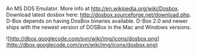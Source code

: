 An MS DOS Emulator. More info at http://en.wikipedia.org/wiki/Dosbox. Download latest dosbox here: http://dosbox.sourceforge.net/download.php. D-Box depends on having DosBox binaries available. D-Box 2.0 and newer ships with the newest version of DOSBox in the Mac and Windows versions.

![http://dbox.googlecode.com/svn/wiki/img/icons/dosbox.png](http://dbox.googlecode.com/svn/wiki/img/icons/dosbox.png)